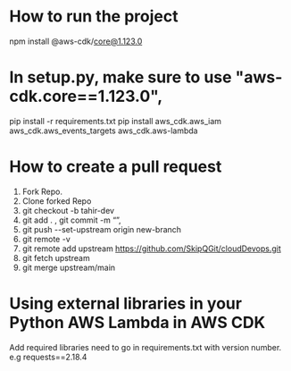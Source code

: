 # How to run the project
npm install @aws-cdk/core@1.123.0
 # In setup.py, make sure to use "aws-cdk.core==1.123.0",
pip install -r requirements.txt
pip install aws_cdk.aws_iam aws_cdk.aws_events_targets aws_cdk.aws-lambda


# How to create a pull request

1. Fork Repo. 
2. Clone forked Repo
3. git checkout -b tahir-dev
4. git add . , git commit -m “”, 
5. git push --set-upstream origin new-branch
6. git remote -v
7. git remote add upstream  https://github.com/SkipQGit/cloudDevops.git
8. git fetch upstream
9. git merge upstream/main

# Using external libraries in your Python AWS Lambda in AWS CDK
Add required libraries need to go in requirements.txt with version number. e.g
requests==2.18.4

